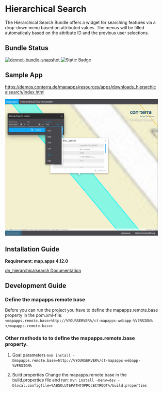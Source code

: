 # Hierarchical Search
The Hierarchical Search Bundle offers a widget for searching features via a drop-down menu based on attributed values. 
The menus will be filled automaticaly based on the attribute ID and the previous user selections.

## Bundle Status
[![devnet-bundle-snapshot](https://github.com/conterra/mapapps-hierarchicalsearch/actions/workflows/devnet-bundle-snapshot.yml/badge.svg)](https://github.com/conterra/mapapps-hierarchicalsearch/actions/workflows/devnet-bundle-snapshot.yml)
![Static Badge](https://img.shields.io/badge/tested_for_map.apps-4.16.0-%20?labelColor=%233E464F&color=%232FC050)

## Sample App
https://demos.conterra.de/mapapps/resources/apps/downloads_hierarchicalsearch/index.html

![Screenshot Sample App Hierarchical Search](https://github.com/conterra/mapapps-hierarchical-search/blob/master/screenshot.JPG)

## Installation Guide
**Requirement: map.apps 4.12.0**

[dn_hierarchicalsearch Documentation](https://github.com/conterra/mapapps-hierarchicalsearch/tree/master/src/main/js/bundles/dn_hierarchicalsearch)

## Development Guide
### Define the mapapps remote base
Before you can run the project you have to define the mapapps.remote.base property in the pom.xml-file:
`<mapapps.remote.base>http://%YOURSERVER%/ct-mapapps-webapp-%VERSION%</mapapps.remote.base>`

### Other methods to to define the mapapps.remote.base property.
1. Goal parameters
`mvn install -Dmapapps.remote.base=http://%YOURSERVER%/ct-mapapps-webapp-%VERSION%`

2. Build properties
Change the mapapps.remote.base in the build.properties file and run:
`mvn install -Denv=dev -Dlocal.configfile=%ABSOLUTEPATHTOPROJECTROOT%/build.properties`
